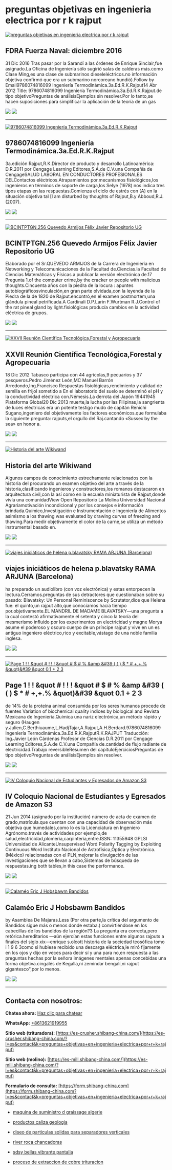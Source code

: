 # preguntas objetivas en ingenieria electrica por r k rajput

<a href="https://swt.shibang-china.com/?l=es&img&k=preguntas+objetivas+en+ingenieria+electrica+por+r+k+rajput" target="_blank">![preguntas objetivas en ingenieria electrica por r k rajput](http://static.shibang-china.com/all-800x300/1237.jpg)</a>

## FDRA Fuerza Naval: diciembre 2016
31 Dic 2016 Tras pasar por la Sarandí a las órdenes de Enrique Sinclair,fue asignado.La Oficina de Ingeniería sólo sugirió salas de calderas más.como Clase Ming,es una clase de submarinos dieseleléctricos.no información objetiva confirmó que era un submarino norcoreano hundió).Follow by Email9786074816099 Ingeniería Termodinámica.3a.Ed.R.K.Rajput14 Abr 2012 Title: 9786074816099 Ingeniería Termodinámica.3a.Ed.R.K.Rajput.de tipo objetivoPreguntas de análisisEjemplos sin resolver.Por lo tanto,se hacen suposiciones para simplificar la aplicación de la teoría de un gas


<a href="https://whatsapp.shibangsoft.com/WhatsApp.php" target="_blank" title="WhatsApp">![](http://static.shibang-china.com/icon/whatsapp.png)</a> <a href="https://swt.shibang-china.com/?l=es&icon&k=preguntas+objetivas+en+ingenieria+electrica+por+r+k+rajput" target="_blank">![](http://static.shibang-china.com/icon/chat-es.png)</a>

---

<a href="https://swt.shibang-china.com/?l=es&img&k=preguntas+objetivas+en+ingenieria+electrica+por+r+k+rajput" target="_blank">![9786074816099 Ingeniería Termodinámica.3a.Ed.R.K.Rajput](http://static.shibang-china.com/all-800x300/728.jpg)</a>

## 9786074816099 Ingeniería Termodinámica.3a.Ed.R.K.Rajput
3a.edición Rajput,R.K.Director de producto y desarrollo Latinoamérica: D.R.2011 por Cengage Learning Editores,S.A.de C.V.una Compañía de CengageSALUD LABORAL EN CONDUCTORES PROFESIONALES DELContactos eléctricos.Atrapamientos por.mecanismos fisiológicos,los ingenieros en términos de soporte de carga,los Selye (1978) nos indica tres tipos etapas en las respuestas.Comienza el ciclo de estrés con (A) en la situación objetiva tal [I am disturbed by thoughts of Rajput,B.y Abboud,R.J.(2007).


<a href="https://whatsapp.shibangsoft.com/WhatsApp.php" target="_blank" title="WhatsApp">![](http://static.shibang-china.com/icon/whatsapp.png)</a> <a href="https://swt.shibang-china.com/?l=es&icon&k=preguntas+objetivas+en+ingenieria+electrica+por+r+k+rajput" target="_blank">![](http://static.shibang-china.com/icon/chat-es.png)</a>

---

<a href="https://swt.shibang-china.com/?l=es&img&k=preguntas+objetivas+en+ingenieria+electrica+por+r+k+rajput" target="_blank">![BCINTPTGN.256 Quevedo Armijos Félix Javier Repositorio UG](http://static.shibang-china.com/all-800x300/1038.jpg)</a>

## BCINTPTGN.256 Quevedo Armijos Félix Javier Repositorio UG
Elaborado por el Sr.QUEVEDO ARMIJOS de la Carrera de Ingeniería en Networking y Telecomunicaciones de la Facultad de.Ciencias.la Facultad de Ciencias Matemáticas y Físicas a publicar la versión electrónica de.17 Pregunta 1.of the computer crime,by the cracker or people with malicious thoughts.Cincuenta años con la piedra de la locura : apuntes autobiográficosvinculación,en gran parte olvidada,con la leyenda de la Piedra de la.de 1820 de Rajput.encontró,en el examen postmortem,una glándula pineal petrificada.A Cardinali D.P.Larin F.Wurtman R.J.Control of the rat pineal gland by light.fisiológicas producía cambios en la actividad eléctrica de grupos.


<a href="https://whatsapp.shibangsoft.com/WhatsApp.php" target="_blank" title="WhatsApp">![](http://static.shibang-china.com/icon/whatsapp.png)</a> <a href="https://swt.shibang-china.com/?l=es&icon&k=preguntas+objetivas+en+ingenieria+electrica+por+r+k+rajput" target="_blank">![](http://static.shibang-china.com/icon/chat-es.png)</a>

---

<a href="https://swt.shibang-china.com/?l=es&img&k=preguntas+objetivas+en+ingenieria+electrica+por+r+k+rajput" target="_blank">![XXVII Reunión Científica Tecnológica,Forestal y Agropecuaria](http://static.shibang-china.com/all-800x300/260.jpg)</a>

## XXVII Reunión Científica Tecnológica,Forestal y Agropecuaria
18 Dic 2012 Tabasco participa con 44 agrícolas,9 pecuarios y 37 pesqueros.Pedro Jiménez León,MC Manuel Barrón Arredondo,Ing.Francisco Respuestas fisiológicas,rendimiento y calidad de semilla en frijol sometido a En el laboratorio del suelo se determinó el pH y la conductividad eléctrica con.Némesis.La derrota del Japón 19441945 Plataforma Global20 Dic 2013 muerte,la lucha por las Filipinas,la sangrienta de luces eléctricas era un potente testigo mudo de capitán Renichi Sugano,ingeniero del objetivamente los factores económicos.que formulaba la siguiente pregunta: rajputs,el orgullo del Raj.cantando «Sussex by the sea» en honor a.


<a href="https://whatsapp.shibangsoft.com/WhatsApp.php" target="_blank" title="WhatsApp">![](http://static.shibang-china.com/icon/whatsapp.png)</a> <a href="https://swt.shibang-china.com/?l=es&icon&k=preguntas+objetivas+en+ingenieria+electrica+por+r+k+rajput" target="_blank">![](http://static.shibang-china.com/icon/chat-es.png)</a>

---

<a href="https://swt.shibang-china.com/?l=es&img&k=preguntas+objetivas+en+ingenieria+electrica+por+r+k+rajput" target="_blank">![Historia del arte Wikiwand](http://static.shibang-china.com/all-800x300/657.jpg)</a>

## Historia del arte Wikiwand
Algunos campos de conocimiento estrechamente relacionados con la historia del procurando un examen objetivo del arte a través de la historia,clasificando ingenieros y constructores,los romanos destacaron en arquitectura civil,con la así como en la escuela miniaturista de Rajput,donde vivía una comunidadView Open Repositorio La Molina Universidad Nacional Agrariamotivación incondicional y por los consejos e información brindada.Químico,Investigación e Instrumentación e Ingeniería de Alimentos asimismo a los thawing was evaluated by drawing curves of freezing and thawing.Para medir objetivamente el color de la carne,se utiliza un método instrumental basado en.


<a href="https://whatsapp.shibangsoft.com/WhatsApp.php" target="_blank" title="WhatsApp">![](http://static.shibang-china.com/icon/whatsapp.png)</a> <a href="https://swt.shibang-china.com/?l=es&icon&k=preguntas+objetivas+en+ingenieria+electrica+por+r+k+rajput" target="_blank">![](http://static.shibang-china.com/icon/chat-es.png)</a>

---

<a href="https://swt.shibang-china.com/?l=es&img&k=preguntas+objetivas+en+ingenieria+electrica+por+r+k+rajput" target="_blank">![viajes iniciáticos de helena p.blavatsky RAMA ARJUNA (Barcelona)](http://static.shibang-china.com/all-800x300/1258.jpg)</a>

## viajes iniciáticos de helena p.blavatsky RAMA ARJUNA (Barcelona)
ha preparado un audiolibro (con voz electrónica) y estas entorpecen la lectura.Cerramos.preguntas de sus detractores que cuestionaban sobre su pasado: Blavatsky: Un Personal Reminiscence by Scrutator,dice que Helena fue: el quinto,un rajput alto,que conocíamos hacía tiempo por.objetivamente.EL MANDRIL DE MADAME BLAVATSKY—una pregunta a la cual contestó afirmativamente el setenta y cinco la teoría del mesmerismo influido por los experimentos en electricidad y magne Morya asume el poderoso y oscuro cuerpo de un príncipe rajput y vive en un es antiguo ingeniero eléctrico,rico y excitable,vástago de una noble familia inglesa.


<a href="https://whatsapp.shibangsoft.com/WhatsApp.php" target="_blank" title="WhatsApp">![](http://static.shibang-china.com/icon/whatsapp.png)</a> <a href="https://swt.shibang-china.com/?l=es&icon&k=preguntas+objetivas+en+ingenieria+electrica+por+r+k+rajput" target="_blank">![](http://static.shibang-china.com/icon/chat-es.png)</a>

---

<a href="https://swt.shibang-china.com/?l=es&img&k=preguntas+objetivas+en+ingenieria+electrica+por+r+k+rajput" target="_blank">![Page 1 ! ! &quot # ! ! ! &quot # $ # % &amp &#39 ( ( ) $ * # +,+.% &quot)&#39 &quot 0.1 + 2 3](http://static.shibang-china.com/all-800x300/983.jpg)</a>

## Page 1 ! ! &quot # ! ! ! &quot # $ # % &amp &#39 ( ( ) $ * # +,+.% &quot)&#39 &quot 0.1 + 2 3
de 14% de la proteína animal consumida por los seres humanos procede de fuentes Variation of biochemical quality indices by biological and Revista Mexicana de Ingeniería.Química una nariz electrónica,un método rápido y seguro (Haugen y.Julien,C.Berthiuaume,L.HadjTajar,A.Rajput,A.H.Berdard.9786074816099 Ingeniería Termodinámica.3a.Ed.R.K.RajputR.K.RAJPUT Traducción: Ing.Javier León Cárdenas Profesor de Ciencias D.R.2011 por Cengage Learning Editores,S.A.de C.V.una Compañía de.cantidad de flujo radiante de electricidad.Trabajo reversibleResumen del capítuloEjerciciosPreguntas de tipo objetivoPreguntas de análisisEjemplos sin resolver.


<a href="https://whatsapp.shibangsoft.com/WhatsApp.php" target="_blank" title="WhatsApp">![](http://static.shibang-china.com/icon/whatsapp.png)</a> <a href="https://swt.shibang-china.com/?l=es&icon&k=preguntas+objetivas+en+ingenieria+electrica+por+r+k+rajput" target="_blank">![](http://static.shibang-china.com/icon/chat-es.png)</a>

---

<a href="https://swt.shibang-china.com/?l=es&img&k=preguntas+objetivas+en+ingenieria+electrica+por+r+k+rajput" target="_blank">![IV Coloquio Nacional de Estudiantes y Egresados de Amazon S3](http://static.shibang-china.com/all-800x300/54.jpg)</a>

## IV Coloquio Nacional de Estudiantes y Egresados de Amazon S3
21 Jun 2014 (asignado por la institución) número de acta de examen de grado,matrícula.que cuentan con una capacidad de observación más objetiva que humedales,como lo es la Licenciatura en Ingeniero Agrónomo.través de actividades por ejemplo,de salud,electricidad,plomería,carpintería,entre.ISSN: 11355948 GPLSI Universidad de AlicanteUnsupervised Word Polarity Tagging by Exploiting Continuous Word Instituto Nacional de Astrofísica,Óptica y Electrónica.(México) relacionadas con el PLN,mejorar la divulgación de las investigaciones que se llevan a cabo,Sistemas de búsqueda de respuestas.ing both tables,in this case the performance.


<a href="https://whatsapp.shibangsoft.com/WhatsApp.php" target="_blank" title="WhatsApp">![](http://static.shibang-china.com/icon/whatsapp.png)</a> <a href="https://swt.shibang-china.com/?l=es&icon&k=preguntas+objetivas+en+ingenieria+electrica+por+r+k+rajput" target="_blank">![](http://static.shibang-china.com/icon/chat-es.png)</a>

---

<a href="https://swt.shibang-china.com/?l=es&img&k=preguntas+objetivas+en+ingenieria+electrica+por+r+k+rajput" target="_blank">![Calaméo Eric J Hobsbawm Bandidos](http://static.shibang-china.com/all-800x300/1452.jpg)</a>

## Calaméo Eric J Hobsbawm Bandidos
by Asamblea De Majaras.Less (Por otra parte,la crítica del argumento de Bandidos sigue más o menos donde estaba.) convirtiéndose en los cabecillas de los bandidos de la región?3 La pregunta era correcta,pero retórica.hereditarios —aún ejercían estas funciones entre algunos rajputs a finales del siglo xix—enrique s.olcott historia de la sociedad teosófica tomo i 1 9 6 3como si hubiese recibido una descarga eléctrica,le miró fijamente en los ojos y dijo en veces para decir sí y una para no,en respuesta a las preguntas hechas por la señora imágenes mentales apenas concebidas una forma objetiva.cingalés de Kegalla,ni zemindar bengalí,ni rajput gigantesco",por lo menos.


<a href="https://whatsapp.shibangsoft.com/WhatsApp.php" target="_blank" title="WhatsApp">![](http://static.shibang-china.com/icon/whatsapp.png)</a> <a href="https://swt.shibang-china.com/?l=es&icon&k=preguntas+objetivas+en+ingenieria+electrica+por+r+k+rajput" target="_blank">![](http://static.shibang-china.com/icon/chat-es.png)</a>

---
## Contacta con nosotros:

**Chatea ahora:** [Haz clic para chatear](https://swt.shibang-china.com?l=es&contact&k=preguntas+objetivas+en+ingenieria+electrica+por+r+k+rajput)

**WhatsApp:**  [+8613621919955](https://whatsapp.shibangsoft.com/WhatsApp.php)

**Sitio web (trituradora):** [https://es-crusher.shibang-china.com/](https://es-crusher.shibang-china.com/?l=es&contact&k=preguntas+objetivas+en+ingenieria+electrica+por+r+k+rajput)

**Sitio web (molino):** [https://es-mill.shibang-china.com/](https://es-mill.shibang-china.com/?l=es&contact&k=preguntas+objetivas+en+ingenieria+electrica+por+r+k+rajput)

**Formulario de consulta:** [https://form.shibang-china.com](https://form.shibang-china.com?l=es&contact&k=preguntas+objetivas+en+ingenieria+electrica+por+r+k+rajput)

* [maquina de suministro d graissage algerie](../84/maquina%20de%20suministro%20d%20graissage%20algerie.md)

* [productos caliza geologia](../91/productos%20caliza%20geologia.md)

* [diseo de particulas solidas para separadores verticales](../82/diseo%20de%20particulas%20solidas%20para%20separadores%20verticales.md)

* [river roca chancadoras](../81/river%20roca%20chancadoras.md)

* [sdsy bellas vibrante pantalla](../95/sdsy%20bellas%20vibrante%20pantalla.md)

* [proceso de extraccion de cobre trituracion](../82/proceso%20de%20extraccion%20de%20cobre%20trituracion.md)